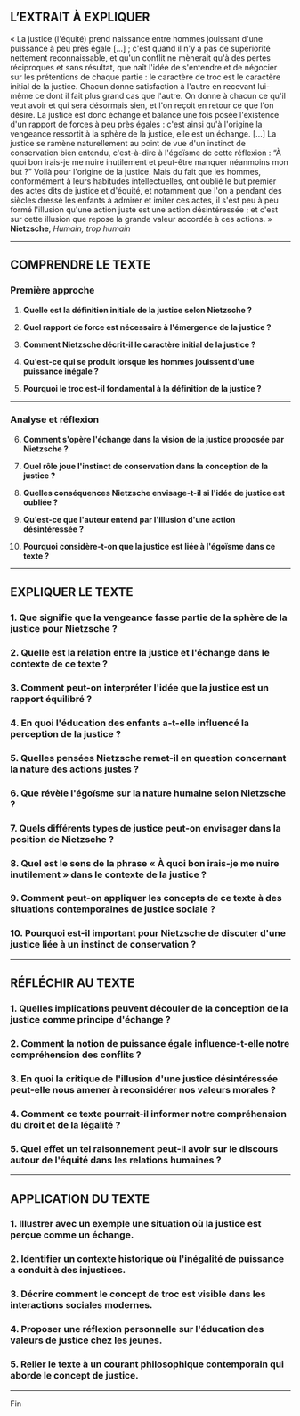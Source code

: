 ## L’EXTRAIT À EXPLIQUER

« La justice (l'équité) prend naissance entre hommes jouissant d'une puissance à peu près égale […] ; c'est quand il n'y a pas de supériorité nettement reconnaissable, et qu'un conflit ne mènerait qu'à des pertes réciproques et sans résultat, que naît l'idée de s'entendre et de négocier sur les prétentions de chaque partie : le caractère de troc est le caractère initial de la justice. Chacun donne satisfaction à l'autre en recevant lui-même ce dont il fait plus grand cas que l'autre. On donne à chacun ce qu'il veut avoir et qui sera désormais sien, et l'on reçoit en retour ce que l'on désire. La justice est donc échange et balance une fois posée l'existence d'un rapport de forces à peu près égales : c'est ainsi qu'à l'origine la vengeance ressortit à la sphère de la justice, elle est un échange. […] La justice se ramène naturellement au point de vue d'un instinct de conservation bien entendu, c'est-à-dire à l'égoïsme de cette réflexion : “À quoi bon irais-je me nuire inutilement et peut-être manquer néanmoins mon but ?” Voilà pour l'origine de la justice. Mais du fait que les hommes, conformément à leurs habitudes intellectuelles, ont oublié le but premier des actes dits de justice et d'équité, et notamment que l'on a pendant des siècles dressé les enfants à admirer et imiter ces actes, il s'est peu à peu formé l'illusion qu'une action juste est une action désintéressée ; et c'est sur cette illusion que repose la grande valeur accordée à ces actions. »  
**Nietzsche**, *Humain, trop humain*

---

## COMPRENDRE LE TEXTE

### Première approche

1. **Quelle est la définition initiale de la justice selon Nietzsche ?**

2. **Quel rapport de force est nécessaire à l'émergence de la justice ?**

3. **Comment Nietzsche décrit-il le caractère initial de la justice ?**

4. **Qu'est-ce qui se produit lorsque les hommes jouissent d'une puissance inégale ?**

5. **Pourquoi le troc est-il fondamental à la définition de la justice ?**

---

### Analyse et réflexion

6. **Comment s'opère l'échange dans la vision de la justice proposée par Nietzsche ?**

7. **Quel rôle joue l'instinct de conservation dans la conception de la justice ?**

8. **Quelles conséquences Nietzsche envisage-t-il si l'idée de justice est oubliée ?**

9. **Qu'est-ce que l'auteur entend par l'illusion d'une action désintéressée ?**

10. **Pourquoi considère-t-on que la justice est liée à l'égoïsme dans ce texte ?**

---

## EXPLIQUER LE TEXTE

### 1. Que signifie que la vengeance fasse partie de la sphère de la justice pour Nietzsche ?  

### 2. Quelle est la relation entre la justice et l'échange dans le contexte de ce texte ?  

### 3. Comment peut-on interpréter l'idée que la justice est un rapport équilibré ?  

### 4. En quoi l'éducation des enfants a-t-elle influencé la perception de la justice ?  

### 5. Quelles pensées Nietzsche remet-il en question concernant la nature des actions justes ?  

### 6. Que révèle l'égoïsme sur la nature humaine selon Nietzsche ?  

### 7. Quels différents types de justice peut-on envisager dans la position de Nietzsche ?  

### 8. Quel est le sens de la phrase « À quoi bon irais-je me nuire inutilement » dans le contexte de la justice ?  

### 9. Comment peut-on appliquer les concepts de ce texte à des situations contemporaines de justice sociale ?  

### 10. Pourquoi est-il important pour Nietzsche de discuter d'une justice liée à un instinct de conservation ?  

---

## RÉFLÉCHIR AU TEXTE

### 1. Quelles implications peuvent découler de la conception de la justice comme principe d'échange ?  

### 2. Comment la notion de puissance égale influence-t-elle notre compréhension des conflits ?  

### 3. En quoi la critique de l'illusion d'une justice désintéressée peut-elle nous amener à reconsidérer nos valeurs morales ?  

### 4. Comment ce texte pourrait-il informer notre compréhension du droit et de la légalité ?  

### 5. Quel effet un tel raisonnement peut-il avoir sur le discours autour de l'équité dans les relations humaines ?  

---

## APPLICATION DU TEXTE

### 1. Illustrer avec un exemple une situation où la justice est perçue comme un échange.  

### 2. Identifier un contexte historique où l'inégalité de puissance a conduit à des injustices.  

### 3. Décrire comment le concept de troc est visible dans les interactions sociales modernes.  

### 4. Proposer une réflexion personnelle sur l'éducation des valeurs de justice chez les jeunes.  

### 5. Relier le texte à un courant philosophique contemporain qui aborde le concept de justice.  

---

Fin
